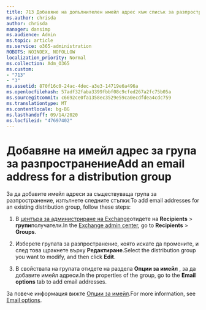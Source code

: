 ```yaml
---
title: 713 Добавяне на допълнителен имейл адрес към списък за разпространение
ms.author: chrisda
author: chrisda
manager: dansimp
ms.audience: Admin
ms.topic: article
ms.service: o365-administration
ROBOTS: NOINDEX, NOFOLLOW
localization_priority: Normal
ms.collection: Adm_O365
ms.custom:
- "713"
- "3"
ms.assetid: 870f16c0-24ac-4dec-a3e3-14719e6a496a
ms.openlocfilehash: 57adf32faba3399fbbf08c9cfed267a2fc75b05a
ms.sourcegitcommit: c6692ce0fa1358ec3529e59ca0ecdfdea4cdc759
ms.translationtype: MT
ms.contentlocale: bg-BG
ms.lasthandoff: 09/14/2020
ms.locfileid: "47697402"
---
```

# <a name="add-an-email-address-for-a-distribution-group"></a><span data-ttu-id="5a345-102">Добавяне на имейл адрес за група за разпространение</span><span class="sxs-lookup"><span data-stu-id="5a345-102">Add an email address for a distribution group</span></span>

<span data-ttu-id="5a345-103">За да добавите имейл адреси за съществуваща група за разпространение, изпълнете следните стъпки:</span><span class="sxs-lookup"><span data-stu-id="5a345-103">To add email addresses for an existing distribution group, follow these steps:</span></span>

1. <span data-ttu-id="5a345-104">В [центъра за администриране на Exchange](https://outlook.office365.com/ecp/)отидете на **Recipients** \> **групи**получатели.</span><span class="sxs-lookup"><span data-stu-id="5a345-104">In the [Exchange admin center](https://outlook.office365.com/ecp/), go to **Recipients** \> **Groups**.</span></span>

2. <span data-ttu-id="5a345-105">Изберете групата за разпространение, която искате да промените, и след това щракнете върху **Редактиране**.</span><span class="sxs-lookup"><span data-stu-id="5a345-105">Select the distribution group you want to modify, and then click **Edit**.</span></span>

3. <span data-ttu-id="5a345-106">В свойствата на групата отидете на раздела **Опции за имейл** , за да добавите имейл адреси.</span><span class="sxs-lookup"><span data-stu-id="5a345-106">In the properties of the group, go to the **Email options** tab to add email addresses.</span></span> 

<span data-ttu-id="5a345-107">За повече информация вижте [Опции за имейл](https://technet.microsoft.com/library/bb124513.aspx#emailoptions).</span><span class="sxs-lookup"><span data-stu-id="5a345-107">For more information, see [Email options](https://technet.microsoft.com/library/bb124513.aspx#emailoptions).</span></span>
